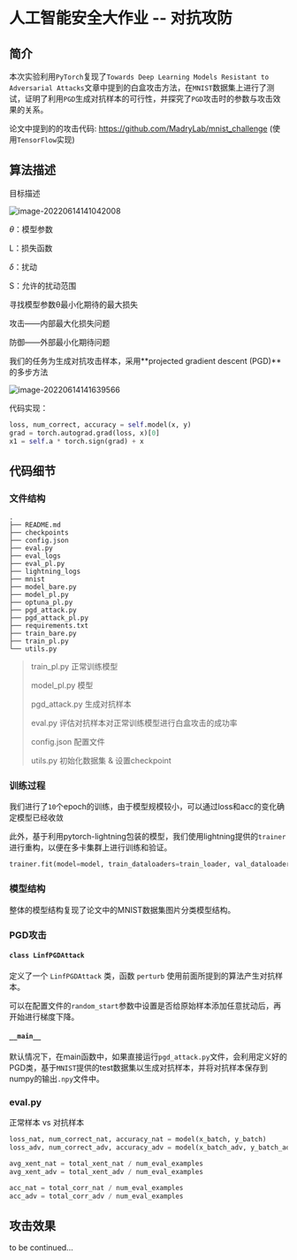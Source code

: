 # 人工智能安全大作业 -- 对抗攻防

## 简介
本次实验利用`PyTorch`复现了`Towards Deep Learning Models Resistant to Adversarial Attacks`文章中提到的白盒攻击方法，在`MNIST`数据集上进行了测试，证明了利用`PGD`生成对抗样本的可行性，并探究了`PGD`攻击时的参数与攻击效果的关系。

论文中提到的的攻击代码: https://github.com/MadryLab/mnist_challenge (使用`TensorFlow`实现)

## 算法描述

目标描述

![image-20220614141042008](/Users/krrrr/Library/Application%20Support/typora-user-images/image-20220614141042008.png)

*θ*：模型参数

L：损失函数

*δ*：扰动

S：允许的扰动范围

寻找模型参数θ最小化期待的最大损失



攻击——内部最大化损失问题 

防御——外部最小化期待问题

我们的任务为生成对抗攻击样本，采用**projected gradient descent (PGD)**的多步方法

![image-20220614141639566](/Users/krrrr/Library/Application%20Support/typora-user-images/image-20220614141639566.png)

代码实现：

```python
loss, num_correct, accuracy = self.model(x, y)
grad = torch.autograd.grad(loss, x)[0]
x1 = self.a * torch.sign(grad) + x
```

## 代码细节

### 文件结构

```
.
├── README.md
├── checkpoints
├── config.json
├── eval.py
├── eval_logs
├── eval_pl.py
├── lightning_logs
├── mnist
├── model_bare.py
├── model_pl.py
├── optuna_pl.py
├── pgd_attack.py
├── pgd_attack_pl.py
├── requirements.txt
├── train_bare.py
├── train_pl.py
└── utils.py
```

> train_pl.py 正常训练模型
>
> model_pl.py 模型
>
> pgd_attack.py 生成对抗样本
>
> eval.py 评估对抗样本对正常训练模型进行白盒攻击的成功率
>
> config.json 配置文件
> 
> utils.py 初始化数据集 & 设置checkpoint

### 训练过程

我们进行了`10`个epoch的训练，由于模型规模较小，可以通过loss和acc的变化确定模型已经收敛



此外，基于利用pytorch-lightning包装的模型，我们使用lightning提供的`trainer`进行重构，以便在多卡集群上进行训练和验证。


```python
trainer.fit(model=model, train_dataloaders=train_loader, val_dataloaders=test_loader)
```

### 模型结构
整体的模型结构复现了论文中的MNIST数据集图片分类模型结构。

### PGD攻击
#### `class LinfPGDAttack`
定义了一个 `LinfPGDAttack` 类，函数 `perturb` 使用前面所提到的算法产生对抗样本。

可以在配置文件的`random_start`参数中设置是否给原始样本添加任意扰动后，再开始进行梯度下降。

#### `__main__`
默认情况下，在main函数中，如果直接运行`pgd_attack.py`文件，会利用定义好的PGD类，基于`MNIST`提供的test数据集以生成对抗样本，并将对抗样本保存到numpy的输出`.npy`文件中。


### eval.py

正常样本 vs 对抗样本

```python
loss_nat, num_correct_nat, accuracy_nat = model(x_batch, y_batch)
loss_adv, num_correct_adv, accuracy_adv = model(x_batch_adv, y_batch_adv)
```

```python
avg_xent_nat = total_xent_nat / num_eval_examples
avg_xent_adv = total_xent_adv / num_eval_examples

acc_nat = total_corr_nat / num_eval_examples
acc_adv = total_corr_adv / num_eval_examples
```

## 攻击效果

to be continued...
